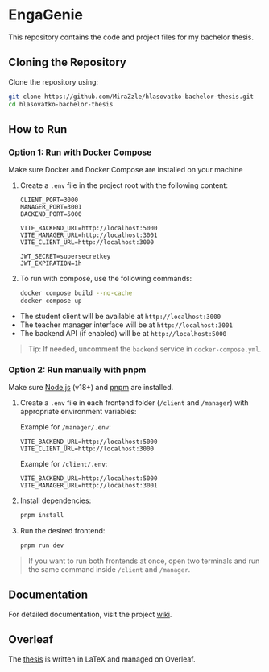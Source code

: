 # EngaGenie

This repository contains the code and project files for my bachelor thesis.

## Cloning the Repository

Clone the repository using:

```bash
git clone https://github.com/MiraZzle/hlasovatko-bachelor-thesis.git
cd hlasovatko-bachelor-thesis
```

## How to Run

### Option 1: Run with Docker Compose

Make sure Docker and Docker Compose are installed on your machine

1. Create a `.env` file in the project root with the following content:

   ```env
   CLIENT_PORT=3000
   MANAGER_PORT=3001
   BACKEND_PORT=5000

   VITE_BACKEND_URL=http://localhost:5000
   VITE_MANAGER_URL=http://localhost:3001
   VITE_CLIENT_URL=http://localhost:3000

   JWT_SECRET=supersecretkey
   JWT_EXPIRATION=1h
   ```

2. To run with compose, use the following commands:

   ```bash
   docker compose build --no-cache
   docker compose up
   ```

- The student client will be available at `http://localhost:3000`
- The teacher manager interface will be at `http://localhost:3001`
- The backend API (if enabled) will be at `http://localhost:5000`

> Tip: If needed, uncomment the `backend` service in `docker-compose.yml`.

### Option 2: Run manually with pnpm

Make sure [Node.js](https://nodejs.org/) (v18+) and [pnpm](https://pnpm.io/) are installed.

1. Create a `.env` file in each frontend folder (`/client` and `/manager`) with appropriate environment variables:

   Example for `/manager/.env`:

   ```env
   VITE_BACKEND_URL=http://localhost:5000
   VITE_CLIENT_URL=http://localhost:3000
   ```

   Example for `/client/.env`:

   ```env
   VITE_BACKEND_URL=http://localhost:5000
   VITE_MANAGER_URL=http://localhost:3001
   ```

2. Install dependencies:

   ```bash
   pnpm install
   ```

3. Run the desired frontend:

   ```bash
   pnpm run dev
   ```

> If you want to run both frontends at once, open two terminals and run the same command inside `/client` and `/manager`.

## Documentation

For detailed documentation, visit the project [wiki](https://github.com/MiraZzle/hlasovatko-bachelor-thesis/wiki).

## Overleaf

The [thesis](https://www.overleaf.com/read/ghkpfkxdbsyv#629916) is written in LaTeX and managed on Overleaf.
